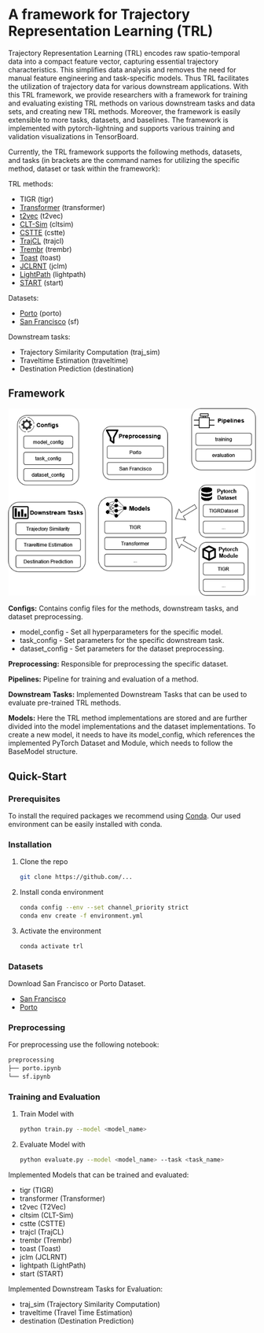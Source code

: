 <!-- ABOUT THE PROJECT -->
<!-- ## About The Project -->
# A framework for Trajectory Representation Learning (TRL)

Trajectory Representation Learning (TRL) encodes raw spatio-temporal data into a compact feature vector, capturing essential trajectory characteristics. 
This simplifies data analysis and removes the need for manual feature engineering and task-specific models. 
Thus TRL facilitates the utilization of trajectory data for various downstream applications. 
With this TRL framework, we provide researchers with a framework for training and evaluating existing TRL methods on various downstream tasks and data sets, and creating new TRL methods.
Moreover, the framework is easily extensible to more tasks, datasets, and baselines. 
The framework is implemented with pytorch-lightning and supports various training and validation visualizations in TensorBoard. 

Currently, the TRL framework supports the following methods, datasets, and tasks (in brackets are the command names for utilizing the specific method, dataset or task within the framework):

TRL methods:
* TIGR (tigr)
* [Transformer](https://arxiv.org/abs/1706.03762) (transformer)
* [t2vec](https://xiucheng.org/assets/pdfs/icde18-t2vec.pdf) (t2vec)
* [CLT-Sim](https://zheng-kai.com/paper/cikm_2022_deng.pdf) (cltsim)
* [CSTTE](https://arxiv.org/pdf/2207.14539v1) (cstte)
* [TrajCL](https://arxiv.org/pdf/2210.05155) (trajcl)
* [Trembr](https://dl.acm.org/doi/pdf/10.1145/3361741) (trembr)
* [Toast](https://xiucheng.org/assets/pdfs/cikm21-rnr.pdf) (toast)
* [JCLRNT](https://arxiv.org/pdf/2209.06389) (jclm)
* [LightPath](https://arxiv.org/abs/2307.10171) (lightpath)
* [START](https://arxiv.org/abs/2211.09510) (start)

Datasets:
* [Porto](https://www.kaggle.com/competitions/pkdd-15-taxi-trip-time-prediction-ii) (porto)
* [San Francisco](https://ieee-dataport.org/open-access/crawdad-epflmobility) (sf)

Downstream tasks:
* Trajectory Similarity Computation (traj_sim)
* Traveltime Estimation (traveltime)
* Destination Prediction (destination)


## Framework 

![](./framework.png)

**Configs:** Contains config files for the methods, downstream tasks, and dataset preprocessing.
* model_config - Set all hyperparameters for the specific model.
* task_config - Set parameters for the specific downstream task.
* dataset_config - Set parameters for the dataset preprocessing.

**Preprocessing:**
Responsible for preprocessing the specific dataset.

**Pipelines:**
Pipeline for training and evaluation of a method.

**Downstream Tasks:**
Implemented Downstream Tasks that can be used to evaluate pre-trained TRL methods.

**Models:**
Here the TRL method implementations are stored and are further divided into the model implementations and the dataset implementations. 
To create a new model, it needs to have its model_config, which references the implemented PyTorch Dataset and Module, which needs to follow the BaseModel structure.



<!-- GETTING STARTED -->

## Quick-Start

### Prerequisites
To install the required packages we recommend using [Conda](https://docs.conda.io/en/latest/). Our used environment can be easily installed with conda.

### Installation

1. Clone the repo
   ```sh
   git clone https://github.com/...
   ```
2. Install conda environment
   ```sh
   conda config --env --set channel_priority strict
   conda env create -f environment.yml
   ```
3. Activate the environment
   ```sh
   conda activate trl
   ```

<!-- USAGE EXAMPLES -->



### Datasets 

Download San Francisco or Porto Dataset.

* [San Francisco](https://ieee-dataport.org/open-access/crawdad-epflmobility)
* [Porto](https://www.kaggle.com/datasets/crailtap/taxi-trajectory)



### Preprocessing

For preprocessing use the following notebook:

```sh
preprocessing
├── porto.ipynb
└── sf.ipynb
```

### Training and Evaluation

1. Train Model with 
   ```sh
   python train.py --model <model_name>
   ```
2. Evaluate Model with 
   ```sh
   python evaluate.py --model <model_name> --task <task_name>
   ```

Implemented Models that can be trained and evaluated:
* tigr (TIGR)
* transformer (Transformer)
* t2vec (T2Vec)
* cltsim (CLT-Sim)
* cstte (CSTTE)
* trajcl (TrajCL)
* trembr (Trembr)
* toast (Toast)
* jclm (JCLRNT)
* lightpath (LightPath)
* start (START)

Implemented Downstream Tasks for Evaluation:
* traj_sim (Trajectory Similarity Computation)
* traveltime (Travel Time Estimation)
* destination (Destination Prediction)

